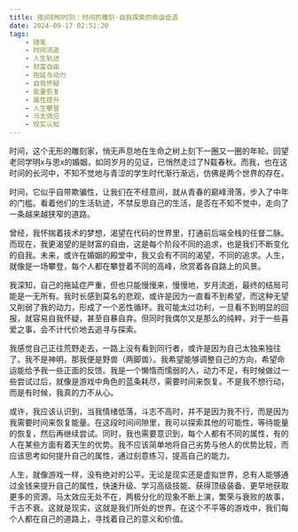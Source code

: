 ```yaml
---
title: 夜间EMO时刻：时间的雕刻-自我探索的命运低语
date: 2024-09-17 02:51:20
tags:
    - 随笔
    - 时间流逝
    - 人生轨迹
    - 财富自由
    - 拖延与动力
    - 自我怀疑
    - 能量恢复
    - 属性提升
    - 人生攀登
    - 马太效应
    - 现实认知
---
```


时间，这个无形的雕刻家，悄无声息地在生命之树上刻下一圈又一圈的年轮。回望老同学明x与思x的婚姻，如同岁月的见证，已悄然走过了N载春秋。而我，也在这时间的长河中，不知不觉地与青涩的学生时代渐行渐远，仿佛是两个世界的存在。

时间，它似乎自带欺骗性，让我们在不经意间，就从青春的巅峰滑落，步入了中年的门槛。看着他们的生活轨迹，不禁反思自己的生活，是否在不知不觉中，走向了一条越来越狭窄的道路。

曾经，我怀揣着技术的梦想，渴望在代码的世界里，打通前后端全栈的任督二脉。而现在，我更渴望的是财富的自由，这是每个阶段不同的追求，也是我们不断变化的自我。未来，或许在婚姻的殿堂中，我又会有不同的渴望，不同的追求。人生，就像是一场攀登，每个人都在攀登着不同的高峰，欣赏着各自路上的风景。

我深知，自己的拖延症严重，但也只能慢慢来，慢慢地，岁月流逝，最终的结局可能是一无所有。我时长感到莫名的悲观，或许是因为一直看不到希望，而这种无望又削弱了我的动力，形成了一个恶性循环。我可能太过功利，一旦看不到明显的回报，就容易自我怀疑，甚至自暴自弃。但同时我偶尔又是那么的纯粹，对于一些喜爱之事，会不计代价地去追寻与探索。

我感觉自己正往荒野走去，一路上没有看到同行者，或许是因为自己太独来独往了。我不是神明，那我便是野兽（两脚兽）。我希望能够调整自己的方向，希望命运能给予我一些正面的反馈。我是一个懒惰而懦弱的人，动力不足，有时候做过一些尝试过后，就像是游戏中角色的蓝条耗尽，需要时间来恢复。不是我不想行动，而是有时候，我真的力不从心。

或许，我应该认识到，当我情绪低落，斗志不高时，并不是因为我不行，而是因为我需要时间来恢复能量。在这段时间间隙里，我可以探索其他的可能性，等待能量的恢复，然后再继续尝试。同时，我也需要意识到，每个人都有不同的属性，有的人在某些方面有着天生的优势。我不应该简单地将自己劣势与他人的优势比较，而应该思考如何提升自己的属性，通过刻意练习，提高自己的能力。

人生，就像游戏一样，没有绝对的公平。无论是现实还是虚拟世界，总有人能够通过金钱来提升自己的属性，快速升级、学习高级技能、获得顶级装备、更早地获取更多的资源。马太效应无处不在，两极分化的现象不断上演，繁荣与衰败的故事，千古不衰。这就是现实，这就是我们所处的世界。在这个不平等的游戏中，我们每个人都在自己的道路上，寻找着自己的意义和价值。
